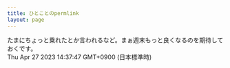 ```yaml
---
title: ひとことのpermlink
layout: page
---
```

<div class="box" dt="1682573867276">
  たまにちょっと乗れたとか言われるなど。まぁ週末もっと良くなるのを期待しておくです。
  <div class="content is-small">Thu Apr 27 2023 14:37:47 GMT+0900 (日本標準時)</div>
</div>